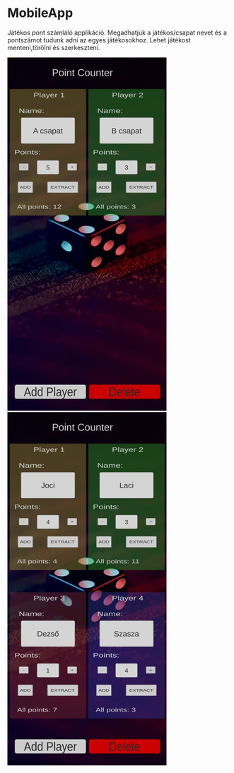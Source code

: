 # MobileApp

Játékos pont számláló applikáció. Megadhatjuk a játékos/csapat nevet és a pontszámot tudunk adni az egyes játékosokhoz.
Lehet játékost menteni,törölni és szerkeszteni.

<div>
  <img src="257926615_3093271000917077_618304936119748729_n.jpg" alt="Index" title="Index">
  
  <img src="258764447_634984750843507_6652907225715463661_n.jpg" alt="Index" title="Index">
</div>
